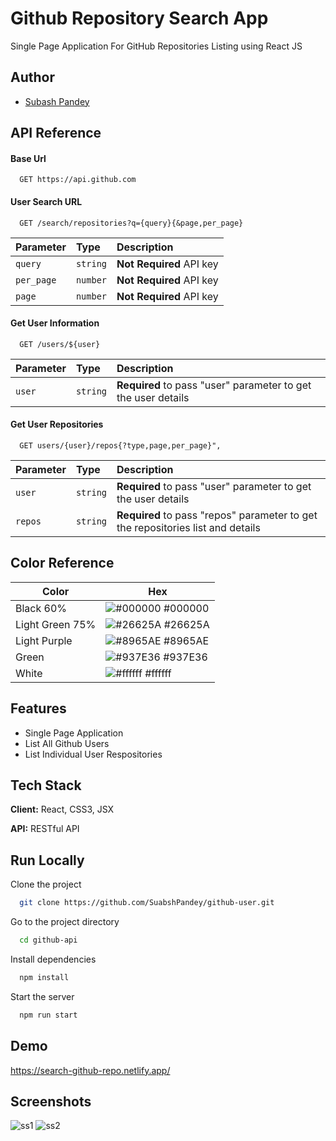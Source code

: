 # Github Repository Search App

Single Page Application For GitHub Repositories Listing using React JS

## Author

- [Subash Pandey](https://github.com/SuabshPandey/)

## API Reference

#### Base Url

```http
  GET https://api.github.com
```

#### User Search URL

```http
  GET /search/repositories?q={query}{&page,per_page}
```

| Parameter | Type     | Description              |
| :-------- | :------- | :----------------------- |
| `query`   | `string` | **Not Required** API key |
| `per_page`   | `number` | **Not Required** API key |
| `page`   | `number` | **Not Required** API key |

#### Get User Information

```http
  GET /users/${user}
```

| Parameter | Type     | Description                                                   |
| :-------- | :------- | :------------------------------------------------------------ |
| `user`    | `string` | **Required** to pass "user" parameter to get the user details |

#### Get User Repositories

```http
  GET users/{user}/repos{?type,page,per_page}",
```

| Parameter | Type     | Description                                                                     |
| :-------- | :------- | :------------------------------------------------------------------------------ |
| `user`    | `string` | **Required** to pass "user" parameter to get the user details                   |
| `repos`   | `string` | **Required** to pass "repos" parameter to get the repositories list and details |

## Color Reference

| Color           | Hex                                                               |
| --------------- | ----------------------------------------------------------------- |
| Black 60%       | ![#000000](https://via.placeholder.com/10/0a192f?text=+) #000000  |
| Light Green 75% | ![#26625A](https://via.placeholder.com/10/26625A?text=+) #26625A  |
| Light Purple    | ![#8965AE](https://via.placeholder.com/10/8965AE?text=+) #8965AE  |
| Green           | ![#937E36](https://via.placeholder.com/10/#937E36?text=+) #937E36 |
| White           | ![#ffffff](https://via.placeholder.com/10/#ffffff?text=+) #ffffff |

## Features

- Single Page Application
- List All Github Users
- List Individual User Respositories

## Tech Stack

**Client:** React, CSS3, JSX

**API:** RESTful API

## Run Locally

Clone the project

```bash
  git clone https://github.com/SuabshPandey/github-user.git
```

Go to the project directory

```bash
  cd github-api
```

Install dependencies

```bash
  npm install
```

Start the server

```bash
  npm run start
```


## Demo


https://search-github-repo.netlify.app/


## Screenshots

![ss1](https://user-images.githubusercontent.com/53868484/201297282-e4d81094-ee14-497d-9155-d81a1b12a8ad.png)
![ss2](https://user-images.githubusercontent.com/53868484/201297308-ce5f57d0-55ad-4f94-b647-c2d1f5d24a98.png)
